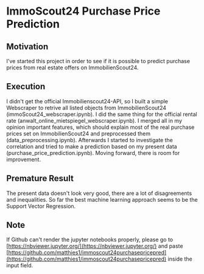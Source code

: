 # ImmoScout24 Purchase Price Prediction

## Motivation
I've started this project in order to see if it is possible to predict purchase prices from real estate offers on ImmobilienScout24.

## Execution
I didn't get the official Immobilienscout24-API, so I built a simple Webscraper to retrive all listed objects from ImmobilienScout24 (immoScout24_webscraper.ipynb). I did the same thing for the official rental rate (anwalt_online_mietspiegel_webscraper.ipynb). I merged all in my opinion important features, which should explain most of the real purchase prices set on ImmobilienScout24 and preprocessed them (data_preprocessing.ipynb). Afterwards I started to investigate the correlation and tried to make a prediction based on my present data (purchase_price_prediction.ipynb). Moving forward, there is room for improvement.

## Premature Result
The present data doesn't look very good, there are a lot of disagreements and inequalities. So far the best machine learning approach seems to be the Support Vector Regression.

## Note
If Github can't render the jupyter notebooks properly, please go to [https://nbviewer.jupyter.org/](https://nbviewer.jupyter.org/) and paste [https://github.com/matthies1/immoscout24purchasepricepred](https://github.com/matthies1/immoscout24purchasepricepred) inside the input field.
